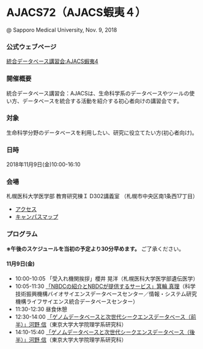 # AJACS72（AJACS蝦夷４）
@ Sapporo Medical University, Nov. 9, 2018

### 公式ウェブページ
[統合データベース講習会:AJACS蝦夷4](https://events.biosciencedbc.jp/training/ajacs72)  

### 開催概要
統合データベース講習会：AJACSは、生命科学系のデータベースやツールの使い方、データベースを統合する活動を紹介する初心者向けの講習会です。  
 
### 対象
生命科学分野のデータベースを利用したい、研究に役立てたい方(初心者向け)。  

### 日時
2018年11月9日(金)10:00-16:10 

### 会場
札幌医科大学医学部 教育研究棟Ｉ D302講義室
（札幌市中央区南1条西17丁目）

- [アクセス](http://web.sapmed.ac.jp/jp/info/access.html)
- [キャンパスマップ](http://web.sapmed.ac.jp/jp/info/map.html)

### プログラム
**※午後のスケジュールを当初の予定より30分早めます。** ご了承ください。
#### 11月9日(金)
- 10:00-10:05 「受入れ機関挨拶」櫻井 晃洋（札幌医科大学医学部遺伝医学）
- 10:05-11:30 [「NBDCの紹介とNBDCが提供するサービス」箕輪 真理](01_minowa)（科学技術振興機構バイオサイエンスデータベースセンター／情報・システム研究機構ライフサイエンス統合データベースセンター）
- 11:30-12:30 昼食休憩
- 12:30-14:00 [「ゲノムデータベースと次世代シークエンスデータベース（前半）」河野 信](02_kawano)（東京大学大学院理学系研究科）
- 14:10-15:40 [「ゲノムデータベースと次世代シークエンスデータベース（後半）」河野 信](02_kawano)（東京大学大学院理学系研究科）
